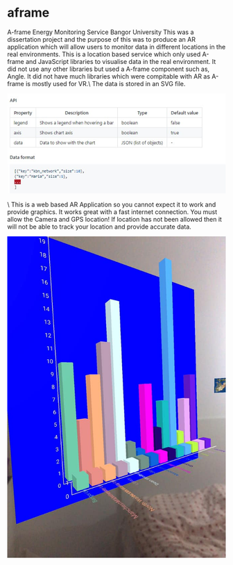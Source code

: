 # aframe
A-frame Energy Monitoring Service Bangor University 
This was a dissertation project and the purpose of this was to produce an AR application which will allow users to monitor data in different locations in the real environments. 
This is a location based service which only used A-frame and JavaScript libraries to visualise data in the real environment. 
It did not use any other libraries but used a A-frame component such as, Angle. 
It did not have much libraries which were compitable with AR as A-frame is mostly used for VR.\\ The data is stored in an SVG file. 

![image](./API.jpg)

\\
This is a web based AR Application so you cannot expect it to work and provide graphics. It works great with a fast internet connection. 
You must allow the Camera and GPS location! If location has not been allowed then it will not be able to track your location and provide accurate data. 


![image](./chart.jpg) 
